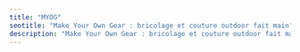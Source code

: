 ```yaml
---
title: "MYOG"
seotitle: "Make Your Own Gear : bricolage et couture outdoor fait main"
description: "Make Your Own Gear : bricolage et couture outdoor fait main chez moi, à Lille. J'ai créé la marque de sacoches bikepacking et accessoires outdoor FIELDPACKS."
---
```

